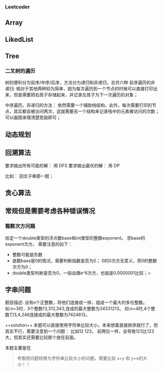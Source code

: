 ### Leetcoder

## Array

## LikedList

## Tree
### 二叉树的遍历
树的便利分为前序/中序/后序，方法分为递归和非递归，总共六种
前序遍历的非递归:
相对于其他两种较为简单，因为每次遍历到一个节点的时候可以直接打印出来，但是需要把右孩子存储起来，并记录左孩子为下一次遍历的对象；

中序遍历，非递归的方法：
依然需要一个辅助栈结构，此外，每次需要打印的节点，其实都会被访问两次，这就需要另一个结构来记录栈中的元素被访问的次数；
可以画图来理清楚思路即可；


## 动态规划

## 回溯算法
要求输出所有可能的解： 用 DFS
要求输出最优的解：    用 DP

比如： 回文子串那一题；


## 贪心算法


## 常规但是需要考虑各种错误情况
### **整数次方问题**
给定一个double类型的浮点数base和int类型的整数exponent。
求base的exponent次方。
需要注意的如下：

- 整数可能是负数
- 底数base是0的情况，需要判断指数是否为0；
  0的0次方无意义，而0的整数次方为0；
- double类型判断是否为0，一般会跟e^6次方，也就是0.0000001比较；=


## 字串问题
题目描述:
设有n个正整数，将他们连接成一排，组成一个最大的多位整数。
如:n=3时，3个整数13,312,343,连成的最大整数为34331213。
如:n=4时,4个整数7,13,4,246连接成的最大整数为7424613。

++solution++
本题可以直接使用字符串比较大小，本来想着直接排序就行了，但其实不行，需要注意到一个问题：
比如12 123， 前两位一样，会导致123比123大，但其实还需要比较那个放在前面。

本题主要是在
> 考察把问题转换为字符串比较大小的问题，需要比较 x+y 和 y+x的大小！！

